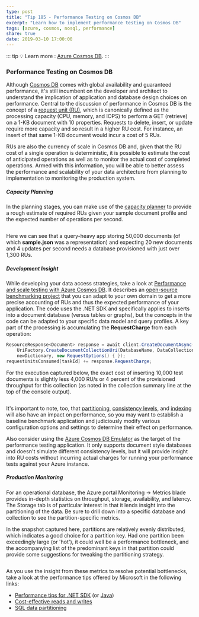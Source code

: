 ```yaml
---
type: post
title: "Tip 185 - Performance Testing on Cosmos DB"
excerpt: "Learn how to implement performance testing on Cosmos DB"
tags: [azure, cosmos, nosql, performance]
share: true
date: 2019-03-10 17:00:00
---
```

 
::: tip
:bulb: Learn more : [Azure Cosmos DB](https://docs.microsoft.com/azure/cosmos-db/introduction?WT.mc_id=docs-azuredevtips-azureappsdev).
:::

### Performance Testing on Cosmos DB
 
Although [Cosmos DB](https://azure.microsoft.com/services/cosmos-db?WT.mc_id=azure-azuredevtips-azureappsdev) comes with global availability and guaranteed performance, it's still incumbent on the developer and architect to understand the implication of application and database design choices on performance. Central to the discussion of performance in Cosmos DB is the concept of a [request unit (RU)](https://docs.microsoft.com/azure/cosmos-db/request-units?WT.mc_id=docs-azuredevtips-azureappsdev), which is canonically defined as the processing capacity (CPU, memory, and IOPS) to perform a GET (retrieve) on a 1-KB document with 10 properties. Requests to delete, insert, or update require more capacity and so result in a higher RU cost. For instance, an insert of that same 1-KB document would incur a cost of 5 RUs.

RUs are also the currency of scale in Cosmos DB and, given that the RU cost of a single operation is deterministic, it is possible to estimate the cost of anticipated operations as well as to monitor the actual cost of completed operations. Armed with this information, you will be able to better assess the performance and scalability of your data architecture from planning to implementation to monitoring the production system.

##### Capacity Planning

In the planning stages, you can make use of the [capacity planner](https://www.documentdb.com/capacityplanner) to provide a rough estimate of required RUs given your sample document profile and the expected number of operations per second.  

<img :src="$withBase('/files/cosmos-planner.png')">

Here we can see that a query-heavy app storing 50,000 documents (of which **sample.json** was a representation) and expecting 20 new documents and 4 updates per second needs a database provisioned with just over 1,300 RUs.

##### Development Insight

While developing your data access strategies, take a look at [Performance and scale testing with Azure Cosmos DB](https://docs.microsoft.com/azure/cosmos-db/performance-testing?WT.mc_id=docs-azuredevtips-azureappsdev). It describes an [open-source benchmarking project](https://github.com/Azure/azure-cosmosdb-dotnet/tree/master/samples/documentdb-benchmark?WT.mc_id=github-azuredevtips-azureappsdev) that you can adapt to your own domain to get a more precise accounting of RUs and thus the expected performance of your application. The code uses the .NET SDK and specifically applies to inserts into a document database (versus tables or graphs), but the concepts in the code can be adapted to your specific data model and query profiles. A key part of the processing is accumulating the **RequestCharge** from each operation:

```csharp
ResourceResponse<Document> response = await client.CreateDocumentAsync(
	UriFactory.CreateDocumentCollectionUri(DatabaseName, DataCollectionName),
	newDictionary, new RequestOptions() { });
requestUnitsConsumed[taskId] += response.RequestCharge;
```

For the execution captured below, the exact cost of inserting 10,000 test documents is slightly less 4,000 RU/s or 4 percent of the provisioned throughput for this collection (as noted in the collection summary line at the top of the console output).

<img :src="$withBase('/files/benchmarkapp.png')">

It's important to note, too, that [partitioning](https://docs.microsoft.com/azure/cosmos-db/partition-data?WT.mc_id=docs-azuredevtips-azureappsdev), [consistency levels](https://docs.microsoft.com/azure/cosmos-db/consistency-levels?WT.mc_id=docs-azuredevtips-azureappsdev), and [indexing](https://docs.microsoft.com/azure/cosmos-db/indexing-policies?WT.mc_id=docs-azuredevtips-azureappsdev) will also have an impact on performance, so you may want to establish a baseline benchmark application and judiciously modify various configuration options and settings to determine their effect on performance. 

Also consider using the [Azure Cosmos DB Emulator](https://docs.microsoft.com/azure/cosmos-db/local-emulator?WT.mc_id=docs-azuredevtips-azureappsdev) as the target of the performance testing application. It only supports document style databases and doesn't simulate different consistency levels, but it will provide insight into RU costs without incurring actual charges for running your performance tests against your Azure instance.

##### Production Monitoring
For an operational database, the Azure portal Monitoring -> Metrics blade provides in-depth statistics on throughput, storage, availability, and latency. The Storage tab is of particular interest in that it lends insight into the partitioning of the data. Be sure to drill down into a specific database and collection to see the partition-specific metrics.

In the snapshot captured here, partitions are relatively evenly distributed, which indicates a good choice for a partition key. Had one partition been exceedingly large (or 'hot'), it could well be a performance bottleneck, and the accompanying list of the predominant keys in that partition could provide some suggestions for tweaking the partitioning strategy. 

<img :src="$withBase('/files/partitions.png')">

As you use the insight from these metrics to resolve potential bottlenecks, take a look at the performance tips offered by Microsoft in the following links:
- [Performance tips for .NET SDK](https://docs.microsoft.com/azure/cosmos-db/performance-tips?WT.mc_id=docs-azuredevtips-azureappsdev) (or [Java](https://docs.microsoft.com/azure/cosmos-db/performance-tips-async-java?WT.mc_id=docs-azuredevtips-azureappsdev))
- [Cost-effective reads and writes](https://docs.microsoft.com/azure/cosmos-db/key-value-store-cost?WT.mc_id=docs-azuredevtips-azureappsdev)
- [SQL data partitioning](https://docs.microsoft.com/azure/cosmos-db/sql-api-partition-data?WT.mc_id=docs-azuredevtips-azureappsdev)


